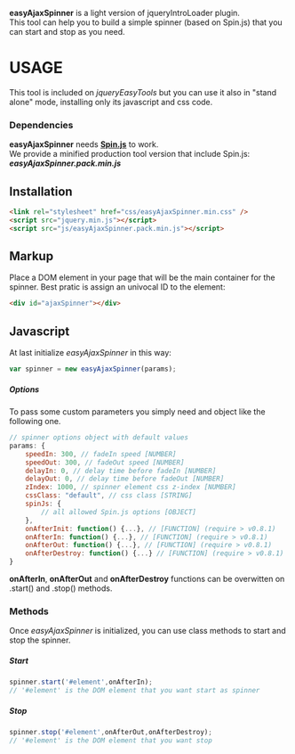 **easyAjaxSpinner** is a light version of jqueryIntroLoader plugin.<br>
This tool can help you to build a simple spinner (based on Spin.js) that you can start and stop as you need.
# USAGE
This tool is included on *jqueryEasyTools* but you can use it also in "stand alone" mode, installing only its javascript and css code.

### Dependencies
**easyAjaxSpinner** needs [**Spin.js**](http://spin.js.org/) to work.<br>
We provide a minified production tool version that include Spin.js: **_easyAjaxSpinner.pack.min.js_**

## Installation

```html
<link rel="stylesheet" href="css/easyAjaxSpinner.min.css" />
<script src="jquery.min.js"></script>
<script src="js/easyAjaxSpinner.pack.min.js"></script>
```

## Markup
Place a DOM element in your page that will be the main container for the spinner. Best pratic is assign an univocal ID to the element:
```html
<div id="ajaxSpinner"></div>
```

## Javascript
At last initialize *easyAjaxSpinner* in this way:
```javascript
var spinner = new easyAjaxSpinner(params);
```
##### Options
To pass some custom parameters you simply need and object like the following one.<br>

```javascript
// spinner options object with default values
params: {
    speedIn: 300, // fadeIn speed [NUMBER]
    speedOut: 300, // fadeOut speed [NUMBER]
    delayIn: 0, // delay time before fadeIn [NUMBER]
    delayOut: 0, // delay time before fadeOut [NUMBER]
    zIndex: 1000, // spinner element css z-index [NUMBER]
    cssClass: "default", // css class [STRING]
    spinJs: {
        // all allowed Spin.js options [OBJECT]
    },
    onAfterInit: function() {...}, // [FUNCTION] (require > v0.8.1)
    onAfterIn: function() {...}, // [FUNCTION] (require > v0.8.1)
    onAfterOut: function() {...}, // [FUNCTION] (require > v0.8.1)
    onAfterDestroy: function() {...} // [FUNCTION] (require > v0.8.1)
}
```
**onAfterIn**, **onAfterOut** and **onAfterDestroy** functions can be overwitten on .start() and .stop() methods.

### Methods
Once *easyAjaxSpinner* is initialized, you can use class methods to start and stop the spinner.<br>

##### Start
```javascript
spinner.start('#element',onAfterIn); 
// '#element' is the DOM element that you want start as spinner 
```
##### Stop
```javascript
spinner.stop('#element',onAfterOut,onAfterDestroy); 
// '#element' is the DOM element that you want stop 
```